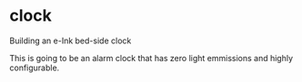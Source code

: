 # clock
Building an e-Ink bed-side clock

This is going to be an alarm clock that has zero light emmissions and highly configurable.
